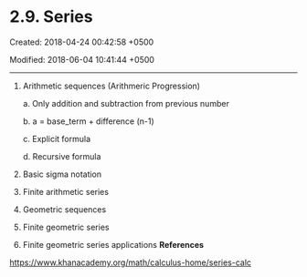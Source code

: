 # 2.9. Series

Created: 2018-04-24 00:42:58 +0500

Modified: 2018-06-04 10:41:44 +0500

---

1. Arithmetic sequences (Arithmeric Progression)

    a.  Only addition and subtraction from previous number

    b.  a = base_term + difference (n-1)

    c.  Explicit formula

    d.  Recursive formula

2. Basic sigma notation

3. Finite arithmetic series

4. Geometric sequences

5. Finite geometric series

6. Finite geometric series applications **References**

<https://www.khanacademy.org/math/calculus-home/series-calc>
